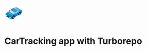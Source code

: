 <img src="./apps/manager-portal/public/static/assets/images/car.png" alt="CarTracking"/>

# CarTracking app with Turborepo
